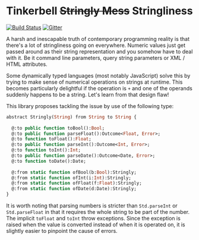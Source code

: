 # Tinkerbell ~~Stringly Mess~~ Stringliness

[![Build Status](https://travis-ci.org/haxetink/tink_stringly.svg?branch=master)](https://travis-ci.org/haxetink/tink_stringly)
[![Gitter](https://badges.gitter.im/Join%20Chat.svg)](https://gitter.im/haxetink/public)

A harsh and inescapable truth of contemporary programming reality is that there's a lot of stringliness going on everywhere. Numeric values just get passed around as their string representation and you somehow have to deal with it. Be it command line parameters, query string parameters or XML / HTML attributes. 

Some dynamically typed languages (most notably JavaScript) solve this by trying to make sense of numerical operations on strings at runtime. This becomes particularly delightful if the operation is `+` and one of the operands suddenly happens to be a string. Let's learn from that design flaw!

This library proposes tackling the issue by use of the following type:
  
```haxe
abstract Stringly(String) from String to String {
  
  @:to public function toBool():Bool;
  @:to public function parseFloat():Outcome<Float, Error>;  
  @:to function toFloat():Float;
  @:to public function parseInt():Outcome<Int, Error>;
  @:to function toInt():Int;
  @:to public function parseDate():Outcome<Date, Error>;
  @:to function toDate():Date;
      
  @:from static function ofBool(b:Bool):Stringly;
  @:from static function ofInt(i:Int):Stringly;
  @:from static function ofFloat(f:Float):Stringly;
  @:from static function ofDate(d:Date):Stringly;
}  
```

It is worth noting that parsing numbers is stricter than `Std.parseInt` or `Std.parseFloat` in that it requires the whole string to be part of the number. The implicit `toFloat` and `toInt` throw exceptions. Since the exception is raised when the value is converted instead of when it is operated on, it is slightly easier to pinpoint the cause of errors.

